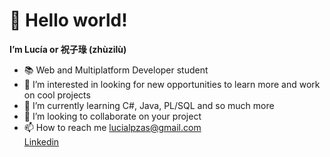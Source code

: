 <h1> 👋 Hello world!</h1>
<strong>I’m Lucía or 祝子琭 (zhùzilù)</strong> <br>
<ul>
<li>📚 Web and Multiplatform Developer student <br></li>
<li>👀 I’m interested in looking for new opportunities to learn more and work on cool projects <br></li>
<li>🌱 I’m currently learning C#, Java, PL/SQL and so much more<br></li>
<li>💞️ I’m looking to collaborate on your project <br></li>
<li>📫 How to reach me 
<a href = "mailto: lucialpzas@gmail.com">lucialpzas@gmail.com</a>
<br>
<a href="https://www.linkedin.com/in/lucialopezzas/">Linkedin</a></li>
</ul>

<!---
zhuzilu/zhuzilu is a ✨ special ✨ repository because its `README.md` (this file) appears on your GitHub profile.
You can click the Preview link to take a look at your changes.
--->
